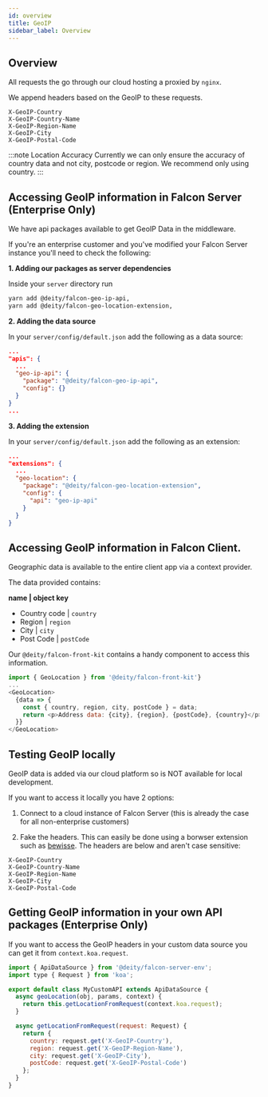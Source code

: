 ```yaml
---
id: overview
title: GeoIP
sidebar_label: Overview
---
```


## Overview

All requests the go through our cloud hosting a proxied by `nginx`. 

We append headers based on the GeoIP to these requests.

```
X-GeoIP-Country
X-GeoIP-Country-Name
X-GeoIP-Region-Name
X-GeoIP-City
X-GeoIP-Postal-Code
```

:::note Location Accuracy
Currently we can only ensure the accuracy of country data and not city, postcode or region. We recommend only using country.
:::

## Accessing GeoIP information in Falcon Server (Enterprise Only)

We have api packages available to get GeoIP Data in the middleware.

If you're an enterprise customer and you've modified your Falcon Server instance you'll need to check the following:

**1. Adding our packages as server dependencies**

Inside your `server` directory run

```bash
yarn add @deity/falcon-geo-ip-api,
yarn add @deity/falcon-geo-location-extension,
```

**2. Adding the data source**

In your `server/config/default.json` add the following as a data source:

```json
...
"apis": {
  ... 
  "geo-ip-api": {
    "package": "@deity/falcon-geo-ip-api",
    "config": {}
  }
}
...

```

**3. Adding the extension**

In your `server/config/default.json` add the following as an extension:

```json
...
"extensions": {
  ...
  "geo-location": {
    "package": "@deity/falcon-geo-location-extension",
    "config": {
      "api": "geo-ip-api"
    }
  }
}
```

## Accessing GeoIP information in Falcon Client.

Geographic data is available to the entire client app via a context provider.

The data provided contains:

**name | object key**

- Country code | `country`
- Region | `region`
- City | `city`
- Post Code | `postCode`

Our `@deity/falcon-front-kit` contains a handy component to access this information.

```js
import { GeoLocation } from '@deity/falcon-front-kit'}
...
<GeoLocation>
  {data => {
    const { country, region, city, postCode } = data;
    return <p>Address data: {city}, {region}, {postCode}, {country}</p>;
  }}
</GeoLocation>
```

## Testing GeoIP locally

GeoIP data is added via our cloud platform so is NOT available for local development.

If you want to access it locally you have 2 options:

1. Connect to a cloud instance of Falcon Server (this is already the case for all non-enterprise customers)

2. Fake the headers. This can easily be done using a borwser extension such as [bewisse](https://bewisse.com/modheader/help/). The headers are below and aren't case sensitive:

```
X-GeoIP-Country
X-GeoIP-Country-Name
X-GeoIP-Region-Name
X-GeoIP-City
X-GeoIP-Postal-Code
```

## Getting GeoIP information in your own API packages (Enterprise Only)

If you want to access the GeoIP headers in your custom data source you can get it from `context.koa.request`.


```js
import { ApiDataSource } from '@deity/falcon-server-env';
import type { Request } from 'koa';

export default class MyCustomAPI extends ApiDataSource {
  async geoLocation(obj, params, context) {
    return this.getLocationFromRequest(context.koa.request);
  }

  async getLocationFromRequest(request: Request) {
    return {
      country: request.get('X-GeoIP-Country'),
      region: request.get('X-GeoIP-Region-Name'),
      city: request.get('X-GeoIP-City'),
      postCode: request.get('X-GeoIP-Postal-Code')
    };
  }
}
```
